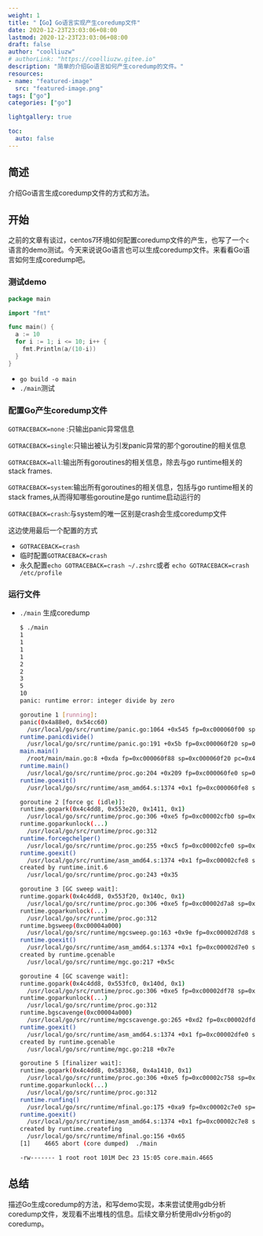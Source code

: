 ```yaml
---
weight: 1
title: "【Go】Go语言实现产生coredump文件"
date: 2020-12-23T23:03:06+08:00
lastmod: 2020-12-23T23:03:06+08:00
draft: false
author: "coolliuzw"
# authorLink: "https://coolliuzw.gitee.io"
description: "简单的介绍Go语言如何产生coredump的文件。"
resources:
- name: "featured-image"
  src: "featured-image.png"
tags: ["go"]
categories: ["go"]

lightgallery: true

toc:
  auto: false
---
```




<!--more-->

## 简述

介绍Go语言生成coredump文件的方式和方法。

## 开始

​	之前的文章有谈过，centos7环境如何配置coredump文件的产生，也写了一个`c`语言的demo测试。今天来说说Go语言也可以生成coredump文件。来看看Go语言如何生成coredump吧。



### 测试demo

```go
package main

import "fmt"

func main() {
  a := 10
  for i := 1; i <= 10; i++ {
    fmt.Println(a/(10-i))
  }
}
```

- `go build -o main`
- `./main`测试

### 配置Go产生coredump文件

`GOTRACEBACK=none` :只输出panic异常信息

`GOTRACEBACK=single`:只输出被认为引发panic异常的那个goroutine的相关信息

`GOTRACEBACK=all`:输出所有goroutines的相关信息，除去与go runtime相关的stack frames.

`GOTRACEBACK=system`:输出所有goroutines的相关信息，包括与go runtime相关的stack frames,从而得知哪些goroutine是go runtime启动运行的

`GOTRACEBACK=crash`:与system的唯一区别是crash会生成coredump文件

这边使用最后一个配置的方式

- `GOTRACEBACK=crash`
- 临时配置`GOTRACEBACK=crash`
- 永久配置`echo GOTRACEBACK=crash ~/.zshrc`或者 `echo GOTRACEBACK=crash /etc/profile`

### 运行文件

- `./main` 生成coredump

  ```bash
  $ ./main
  1
  1
  1
  1
  2
  2
  3
  5
  10
  panic: runtime error: integer divide by zero
  
  goroutine 1 [running]:
  panic(0x4a88e0, 0x54cc60)
  	/usr/local/go/src/runtime/panic.go:1064 +0x545 fp=0xc000060f00 sp=0xc000060e38 pc=0x431e85
  runtime.panicdivide()
  	/usr/local/go/src/runtime/panic.go:191 +0x5b fp=0xc000060f20 sp=0xc000060f00 pc=0x43059b
  main.main()
  	/root/main/main.go:8 +0xda fp=0xc000060f88 sp=0xc000060f20 pc=0x49915a
  runtime.main()
  	/usr/local/go/src/runtime/proc.go:204 +0x209 fp=0xc000060fe0 sp=0xc000060f88 pc=0x434a89
  runtime.goexit()
  	/usr/local/go/src/runtime/asm_amd64.s:1374 +0x1 fp=0xc000060fe8 sp=0xc000060fe0 pc=0x463201
  
  goroutine 2 [force gc (idle)]:
  runtime.gopark(0x4c4dd8, 0x553e20, 0x1411, 0x1)
  	/usr/local/go/src/runtime/proc.go:306 +0xe5 fp=0xc00002cfb0 sp=0xc00002cf90 pc=0x434e85
  runtime.goparkunlock(...)
  	/usr/local/go/src/runtime/proc.go:312
  runtime.forcegchelper()
  	/usr/local/go/src/runtime/proc.go:255 +0xc5 fp=0xc00002cfe0 sp=0xc00002cfb0 pc=0x434d25
  runtime.goexit()
  	/usr/local/go/src/runtime/asm_amd64.s:1374 +0x1 fp=0xc00002cfe8 sp=0xc00002cfe0 pc=0x463201
  created by runtime.init.6
  	/usr/local/go/src/runtime/proc.go:243 +0x35
  
  goroutine 3 [GC sweep wait]:
  runtime.gopark(0x4c4dd8, 0x553f20, 0x140c, 0x1)
  	/usr/local/go/src/runtime/proc.go:306 +0xe5 fp=0xc00002d7a8 sp=0xc00002d788 pc=0x434e85
  runtime.goparkunlock(...)
  	/usr/local/go/src/runtime/proc.go:312
  runtime.bgsweep(0xc00004a000)
  	/usr/local/go/src/runtime/mgcsweep.go:163 +0x9e fp=0xc00002d7d8 sp=0xc00002d7a8 pc=0x42145e
  runtime.goexit()
  	/usr/local/go/src/runtime/asm_amd64.s:1374 +0x1 fp=0xc00002d7e0 sp=0xc00002d7d8 pc=0x463201
  created by runtime.gcenable
  	/usr/local/go/src/runtime/mgc.go:217 +0x5c
  
  goroutine 4 [GC scavenge wait]:
  runtime.gopark(0x4c4dd8, 0x553fc0, 0x140d, 0x1)
  	/usr/local/go/src/runtime/proc.go:306 +0xe5 fp=0xc00002df78 sp=0xc00002df58 pc=0x434e85
  runtime.goparkunlock(...)
  	/usr/local/go/src/runtime/proc.go:312
  runtime.bgscavenge(0xc00004a000)
  	/usr/local/go/src/runtime/mgcscavenge.go:265 +0xd2 fp=0xc00002dfd8 sp=0xc00002df78 pc=0x41f492
  runtime.goexit()
  	/usr/local/go/src/runtime/asm_amd64.s:1374 +0x1 fp=0xc00002dfe0 sp=0xc00002dfd8 pc=0x463201
  created by runtime.gcenable
  	/usr/local/go/src/runtime/mgc.go:218 +0x7e
  
  goroutine 5 [finalizer wait]:
  runtime.gopark(0x4c4dd8, 0x583368, 0x4a1410, 0x1)
  	/usr/local/go/src/runtime/proc.go:306 +0xe5 fp=0xc00002c758 sp=0xc00002c738 pc=0x434e85
  runtime.goparkunlock(...)
  	/usr/local/go/src/runtime/proc.go:312
  runtime.runfinq()
  	/usr/local/go/src/runtime/mfinal.go:175 +0xa9 fp=0xc00002c7e0 sp=0xc00002c758 pc=0x4163e9
  runtime.goexit()
  	/usr/local/go/src/runtime/asm_amd64.s:1374 +0x1 fp=0xc00002c7e8 sp=0xc00002c7e0 pc=0x463201
  created by runtime.createfing
  	/usr/local/go/src/runtime/mfinal.go:156 +0x65
  [1]    4665 abort (core dumped)  ./main
  ```

  `-rw------- 1 root root 101M Dec 23 15:05 core.main.4665`

## 总结

描述Go生成coredump的方法，和写demo实现，本来尝试使用gdb分析coredump文件，发现看不出堆栈的信息。后续文章分析使用dlv分析go的coredump。
